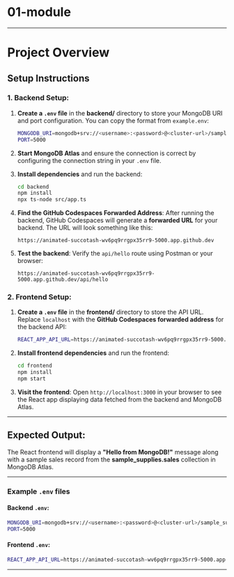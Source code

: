 # 01-module

---

# Project Overview

## Setup Instructions

### 1. **Backend Setup:**
1. **Create a `.env` file** in the **backend/** directory to store your MongoDB URI and port configuration. You can copy the format from `example.env`:
   ```bash
   MONGODB_URI=mongodb+srv://<username>:<password>@<cluster-url>/sample_supplies?retryWrites=true&w=majority
   PORT=5000
   ```

2. **Start MongoDB Atlas** and ensure the connection is correct by configuring the connection string in your `.env` file.

3. **Install dependencies** and run the backend:
   ```bash
   cd backend
   npm install
   npx ts-node src/app.ts
   ```

4. **Find the GitHub Codespaces Forwarded Address**: 
   After running the backend, GitHub Codespaces will generate a **forwarded URL** for your backend. The URL will look something like this:
   ```
   https://animated-succotash-wv6pq9rrgpx35rr9-5000.app.github.dev
   ```

5. **Test the backend**: Verify the `api/hello` route using Postman or your browser:
   ```
   https://animated-succotash-wv6pq9rrgpx35rr9-5000.app.github.dev/api/hello
   ```

### 2. **Frontend Setup:**
1. **Create a `.env` file** in the **frontend/** directory to store the API URL. Replace `localhost` with the **GitHub Codespaces forwarded address** for the backend API:
   ```bash
   REACT_APP_API_URL=https://animated-succotash-wv6pq9rrgpx35rr9-5000.app.github.dev/api
   ```

2. **Install frontend dependencies** and run the frontend:
   ```bash
   cd frontend
   npm install
   npm start
   ```

3. **Visit the frontend**: Open `http://localhost:3000` in your browser to see the React app displaying data fetched from the backend and MongoDB Atlas.

---

## Expected Output:
The React frontend will display a **"Hello from MongoDB!"** message along with a sample sales record from the **sample_supplies.sales** collection in MongoDB Atlas.

---

### Example `.env` files

#### **Backend `.env`**:

```bash
MONGODB_URI=mongodb+srv://<username>:<password>@<cluster-url>/sample_supplies?retryWrites=true&w=majority
PORT=5000
```

#### **Frontend `.env`**:

```bash
REACT_APP_API_URL=https://animated-succotash-wv6pq9rrgpx35rr9-5000.app.github.dev/api
```

---
